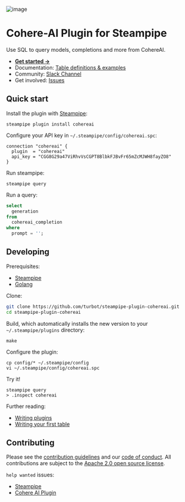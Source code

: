 ![image](https://hub.steampipe.io/images/plugins/turbot/cohereai-social-graphic.png)

# Cohere-AI Plugin for Steampipe

Use SQL to query models, completions and more from CohereAI.

- **[Get started →](https://hub.steampipe.io/plugins/turbot/cohereai)**
- Documentation: [Table definitions & examples](https://hub.steampipe.io/plugins/turbot/cohereai/tables)
- Community: [Slack Channel](https://steampipe.io/community/join)
- Get involved: [Issues](https://github.com/turbot/steampipe-plugin-cohereai/issues)

## Quick start

Install the plugin with [Steampipe](https://steampipe.io):

```shell
steampipe plugin install cohereai
```

Configure your API key in `~/.steampipe/config/cohereai.spc`:

```hcl
connection "cohereai" {
  plugin  = "cohereai"
  api_key = "CGG8G29a47ViRhvVsCGPT8BlbkFJBvFr65mZcMJWH8fayZO8"
}
```

Run steampipe:

```shell
steampipe query
```

Run a query:

```sql
select
  generation
from
  cohereai_completion
where
  prompt = '';
```

## Developing

Prerequisites:

- [Steampipe](https://steampipe.io/downloads)
- [Golang](https://golang.org/doc/install)

Clone:

```sh
git clone https://github.com/turbot/steampipe-plugin-cohereai.git
cd steampipe-plugin-cohereai
```

Build, which automatically installs the new version to your `~/.steampipe/plugins` directory:

```
make
```

Configure the plugin:

```
cp config/* ~/.steampipe/config
vi ~/.steampipe/config/cohereai.spc
```

Try it!

```
steampipe query
> .inspect cohereai
```

Further reading:

- [Writing plugins](https://steampipe.io/docs/develop/writing-plugins)
- [Writing your first table](https://steampipe.io/docs/develop/writing-your-first-table)

## Contributing

Please see the [contribution guidelines](https://github.com/turbot/steampipe/blob/main/CONTRIBUTING.md) and our [code of conduct](https://github.com/turbot/steampipe/blob/main/CODE_OF_CONDUCT.md). All contributions are subject to the [Apache 2.0 open source license](https://github.com/turbot/steampipe-plugin-openai/blob/main/LICENSE).

`help wanted` issues:

- [Steampipe](https://github.com/turbot/steampipe/labels/help%20wanted)
- [Cohere AI Plugin](https://github.com/turbot/steampipe-plugin-cohereai/labels/help%20wanted)
